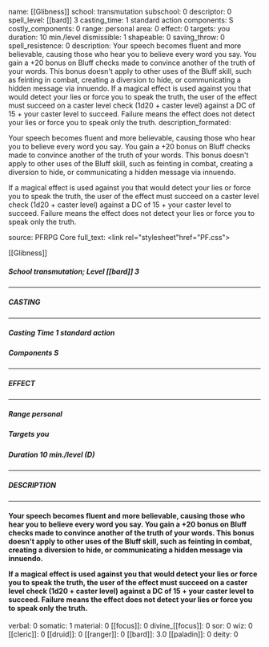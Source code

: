 name: [[Glibness]]
school: transmutation
subschool: 0
descriptor: 0
spell_level: [[bard]] 3
casting_time: 1 standard action
components: S
costly_components: 0
range: personal
area: 0
effect: 0
targets: you
duration: 10 min./level
dismissible: 1
shapeable: 0
saving_throw: 0
spell_resistence: 0
description: Your speech becomes fluent and more believable, causing those who hear you to believe every word you say. You gain a +20 bonus on Bluff checks made to convince another of the truth of your words. This bonus doesn't apply to other uses of the Bluff skill, such as feinting in combat, creating a diversion to hide, or communicating a hidden message via innuendo.  If a magical effect is used against you that would detect your lies or force you to speak the truth, the user of the effect must succeed on a caster level check (1d20 + caster level) against a DC of 15 + your caster level to succeed. Failure means the effect does not detect your lies or force you to speak only the truth.
description_formated: <p>Your speech becomes fluent and more believable, causing those who hear you to believe every word you say. You gain a +20 bonus on Bluff checks made to convince another of the truth of your words. This bonus doesn't apply to other uses of the Bluff skill, such as feinting in combat, creating a diversion to hide, or communicating a hidden message via innuendo.</p><p>If a magical effect is used against you that would detect your lies or force you to speak the truth, the user of the effect must succeed on a caster level check (1d20 + caster level) against a DC of 15 + your caster level to succeed. Failure means the effect does not detect your lies or force you to speak only the truth.</p>
source: PFRPG Core
full_text: <link rel="stylesheet"href="PF.css"><div class="heading"><p class="alignleft">[[Glibness]]</p><div style="clear: both;"></div></div><div><h5><b>School </b>transmutation; <b>Level </b>[[bard]] 3</h5></div><hr/><div><h5><b>CASTING</b></h5></div><hr/><div><h5><b>Casting Time </b>1 standard action</h5><h5><b>Components </b>S</h5></div><hr/><div><h5><b>EFFECT</b></h5></div><hr/><div><h5><b>Range </b>personal</h5><h5><b>Targets </b>you</h5><h5><b>Duration </b>10 min./level (D)</h5></div><hr/><div><h5><b>DESCRIPTION</b></h5></div><hr/><div><h4><p>Your speech becomes fluent and more believable, causing those who hear you to believe every word you say. You gain a +20 bonus on Bluff checks made to convince another of the truth of your words. This bonus doesn't apply to other uses of the Bluff skill, such as feinting in combat, creating a diversion to hide, or communicating a hidden message via innuendo.</p><p>If a magical effect is used against you that would detect your lies or force you to speak the truth, the user of the effect must succeed on a caster level check (1d20 + caster level) against a DC of 15 + your caster level to succeed. Failure means the effect does not detect your lies or force you to speak only the truth.</p></h4></div>
verbal: 0
somatic: 1
material: 0
[[focus]]: 0
divine_[[focus]]: 0
sor: 0
wiz: 0
[[cleric]]: 0
[[druid]]: 0
[[ranger]]: 0
[[bard]]: 3.0
[[paladin]]: 0
deity: 0
